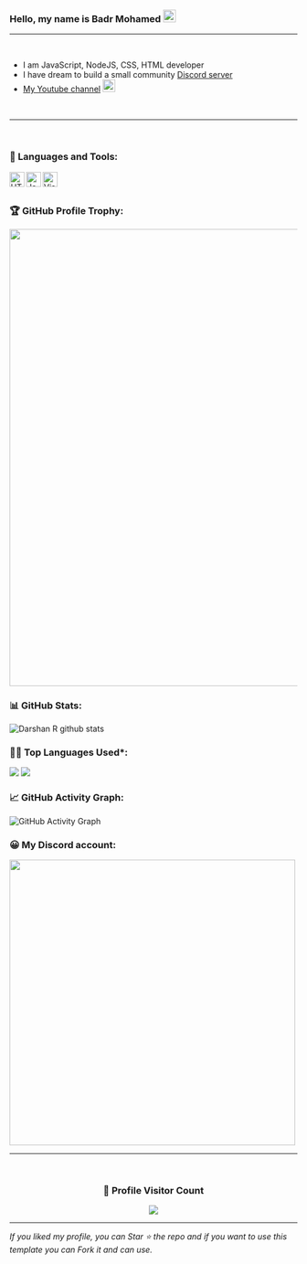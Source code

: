 ### Hello, my name is Badr Mohamed <img src="https://github.com/darshanr27/darshanr27/blob/master/Assets/Hi.gif" width="22px">

---

<br />

- I am JavaScript, NodeJS, CSS, HTML developer
- I have dream to build a small community [Discord server](https://discord.gg/pv9NAS9KvH)
- [My Youtube channel](https://www.youtube.com/channel/UCXuIRrri7WbYbKcelbYu15g) <img src="https://media.giphy.com/media/mA7fEN41GcZNK04oRI/giphy.gif" width="22px">

<br />

---

<br />

### 🧰 Languages and Tools:

<img align="left" alt="HTML5" width="26px" src="https://github.com/darshanr27/darshanr27/blob/master/Assets/html.png" />
<img align="left" alt="JavaScript" width="26px" src="https://github.com/darshanr27/darshanr27/blob/master/Assets/javascript.png" />
<img align="left" alt="Visual Studio Code" width="26px" src="https://github.com/darshanr27/darshanr27/blob/master/Assets/visual-studio-code.png" />

<br />

<br />


<!-- Profile Trophy -->
### 🏆 GitHub Profile Trophy:
<a href="https://github.com/ryo-ma/github-profile-trophy">
  <img width=800 src="https://github-profile-trophy.vercel.app/?username=VysKing&column=8&theme=darkhub&no-frame=true&no-bg=true"/>
</a>


<!--   Stats -->
### 📊 GitHub Stats:
![Darshan R github stats](https://github-readme-stats.vercel.app/api?username=VysKing&theme=nord&show_icons=true&count_private=true)
  
  
### 👨‍💻 Top Languages Used*:
![](https://github-profile-summary-cards.vercel.app/api/cards/repos-per-language?username=VysKing&theme=nord_dark)
![](https://github-profile-summary-cards.vercel.app/api/cards/most-commit-language?username=VysKing&theme=nord_dark)


<!--   GitHub stats graph -->
### 📈 GitHub Activity Graph:
 ![GitHub Activity Graph](https://activity-graph.herokuapp.com/graph?username=VysKing&theme=github)

### 😀 My Discord account:
<a href="https://discord.gg/pv9NAS9KvH">
  <img width=500 src="https://discord.c99.nl/widget/theme-1/788004009465872385.png"/>
</a>

 <br> 
 
 <hr>
 
 <br>
  
<div align=center>
  <h3><b>📍 Profile Visitor Count</b></h3>
</div>
    
<p align="center" >   
  <img src="https://profile-counter.glitch.me/VysKIng/count.svg" />  
</p>
   
---
  *If you liked my profile, you can Star ⭐ the repo and if you want to use this template you can Fork it and can use.*
  
